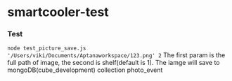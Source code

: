 # smartcooler-test
### Test
`node test_picture_save.js '/Users/viki/Documents/Aptanaworkspace/123.png' 2`
The first param is the full path of image, the second is shelf(default is 1). The iamge will save to mongoDB(cube_development) collection photo_event
